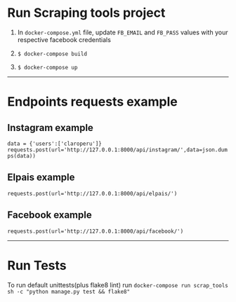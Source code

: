 
# Run Scraping tools project

1. In `docker-compose.yml` file, update `FB_EMAIL` and `FB_PASS` values with your respective facebook credentials

2. `$ docker-compose build`

3. `$ docker-compose up`

---

# Endpoints requests example

## Instagram example

`data = {'users':['claroperu']}`
`requests.post(url='http://127.0.0.1:8000/api/instagram/',data=json.dumps(data))`

## Elpais example

`requests.post(url='http://127.0.0.1:8000/api/elpais/')`

## Facebook example

`requests.post(url='http://127.0.0.1:8000/api/facebook/')`

---

# Run Tests

To run default unittests(plus flake8 lint) run `docker-compose run scrap_tools sh -c "python manage.py test && flake8"`
